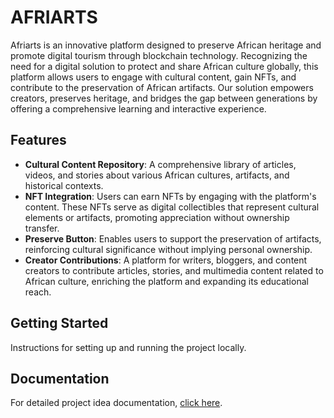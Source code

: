 # AFRIARTS

Afriarts is an innovative platform designed to preserve African heritage and promote digital tourism through blockchain technology. Recognizing the need for a digital solution to protect and share African culture globally, this platform allows users to engage with cultural content, gain NFTs, and contribute to the preservation of African artifacts. Our solution empowers creators, preserves heritage, and bridges the gap between generations by offering a comprehensive learning and interactive experience.

## Features

- **Cultural Content Repository**: A comprehensive library of articles, videos, and stories about various African cultures, artifacts, and historical contexts.
- **NFT Integration**: Users can earn NFTs by engaging with the platform's content. These NFTs serve as digital collectibles that represent cultural elements or artifacts, promoting appreciation without ownership transfer.
- **Preserve Button**: Enables users to support the preservation of artifacts, reinforcing cultural significance without implying personal ownership.
- **Creator Contributions**: A platform for writers, bloggers, and content creators to contribute articles, stories, and multimedia content related to African culture, enriching the platform and expanding its educational reach.

## Getting Started

Instructions for setting up and running the project locally.

## Documentation

For detailed project idea documentation, [click here](https://drive.google.com/file/d/1AikddUphHX4HSmNWpLl_ntlPW2UbfUh_/view?usp=drivesdk).
